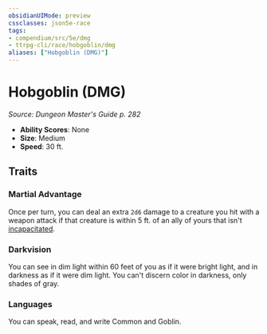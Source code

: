 ```yaml
---
obsidianUIMode: preview
cssclasses: json5e-race
tags:
- compendium/src/5e/dmg
- ttrpg-cli/race/hobgoblin/dmg
aliases: ["Hobgoblin (DMG)"]
---
```

# Hobgoblin (DMG)
*Source: Dungeon Master's Guide p. 282*  

- **Ability Scores**: None
- **Size**: Medium
- **Speed**: 30 ft.

## Traits

### Martial Advantage

Once per turn, you can deal an extra `2d6` damage to a creature you hit with a weapon attack if that creature is within 5 ft. of an ally of yours that isn't [incapacitated](/3-Mechanics/CLI/rules/conditions.md#incapacitated).

### Darkvision

You can see in dim light within 60 feet of you as if it were bright light, and in darkness as if it were dim light. You can't discern color in darkness, only shades of gray.

### Languages

You can speak, read, and write Common and Goblin.